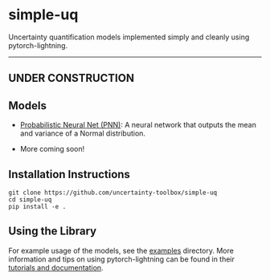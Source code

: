 # simple-uq
Uncertainty quantification models implemented simply and cleanly using
pytorch-lightning.

----------------------------------------------
UNDER CONSTRUCTION
----------------------------------------------

## Models

* [Probabilistic Neural Net (PNN)](simple_uq/models/pnn.py): A neural network that outputs the mean
  and variance of a Normal distribution.
  
* More coming soon!

## Installation Instructions

```
git clone https://github.com/uncertainty-toolbox/simple-uq
cd simple-uq
pip install -e .
```

## Using the Library

For example usage of the models, see the [examples](examples) directory. More information and tips
on using pytorch-lightning can be found in their [tutorials and documentation](https://pytorch-lightning.readthedocs.io/en/latest/).

